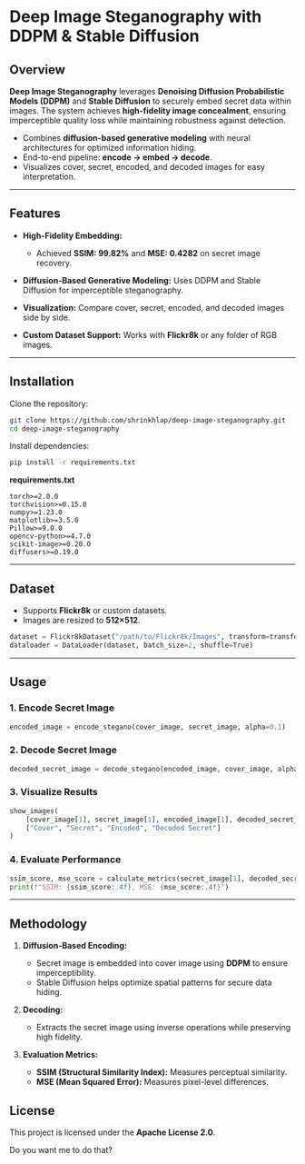#  Deep Image Steganography with DDPM & Stable Diffusion

## Overview

**Deep Image Steganography** leverages **Denoising Diffusion Probabilistic Models (DDPM)** and **Stable Diffusion** to securely embed secret data within images. The system achieves **high-fidelity image concealment**, ensuring imperceptible quality loss while maintaining robustness against detection.

* Combines **diffusion-based generative modeling** with neural architectures for optimized information hiding.
* End-to-end pipeline: **encode → embed → decode**.
* Visualizes cover, secret, encoded, and decoded images for easy interpretation.

---

## Features

* **High-Fidelity Embedding:**

  * Achieved **SSIM: 99.82%** and **MSE: 0.4282** on secret image recovery.
* **Diffusion-Based Generative Modeling:** Uses DDPM and Stable Diffusion for imperceptible steganography.
* **Visualization:** Compare cover, secret, encoded, and decoded images side by side.
* **Custom Dataset Support:** Works with **Flickr8k** or any folder of RGB images.

---

## Installation

Clone the repository:

```bash
git clone https://github.com/shrinkhlap/deep-image-steganography.git
cd deep-image-steganography
```

Install dependencies:

```bash
pip install -r requirements.txt
```

**requirements.txt**

```text
torch>=2.0.0
torchvision>=0.15.0
numpy>=1.23.0
matplotlib>=3.5.0
Pillow>=9.0.0
opencv-python>=4.7.0
scikit-image>=0.20.0
diffusers>=0.19.0
```

---

## Dataset

* Supports **Flickr8k** or custom datasets.
* Images are resized to **512×512**.

```python
dataset = Flickr8kDataset("/path/to/Flickr8k/Images", transform=transform)
dataloader = DataLoader(dataset, batch_size=2, shuffle=True)
```

---

## Usage

### 1. Encode Secret Image

```python
encoded_image = encode_stegano(cover_image, secret_image, alpha=0.1)
```

### 2. Decode Secret Image

```python
decoded_secret_image = decode_stegano(encoded_image, cover_image, alpha=0.1)
```

### 3. Visualize Results

```python
show_images(
    [cover_image[1], secret_image[1], encoded_image[1], decoded_secret_image[1]],
    ["Cover", "Secret", "Encoded", "Decoded Secret"]
)
```

### 4. Evaluate Performance

```python
ssim_score, mse_score = calculate_metrics(secret_image[1], decoded_secret_image[1])
print(f"SSIM: {ssim_score:.4f}, MSE: {mse_score:.4f}")
```

---

## Methodology

1. **Diffusion-Based Encoding:**

   * Secret image is embedded into cover image using **DDPM** to ensure imperceptibility.
   * Stable Diffusion helps optimize spatial patterns for secure data hiding.

2. **Decoding:**

   * Extracts the secret image using inverse operations while preserving high fidelity.

3. **Evaluation Metrics:**

   * **SSIM (Structural Similarity Index):** Measures perceptual similarity.
   * **MSE (Mean Squared Error):** Measures pixel-level differences.


## License

This project is licensed under the **Apache License 2.0**.





Do you want me to do that?
